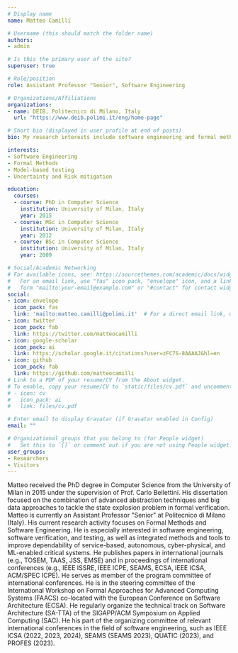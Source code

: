 ```yaml
---
# Display name
name: Matteo Camilli

# Username (this should match the folder name)
authors:
- admin

# Is this the primary user of the site?
superuser: true

# Role/position
role: Assistant Professor "Senior", Software Engineering

# Organizations/Affiliations
organizations:
- name: DEIB, Politecnico di Milano, Italy
  url: "https://www.deib.polimi.it/eng/home-page"

# Short bio (displayed in user profile at end of posts)
bio: My research interests include software engineering and formal methods.

interests:
- Software Engineering
- Formal Methods
- Model-based testing
- Uncertainty and Risk mitigation

education:
  courses:
  - course: PhD in Computer Science
    institution: University of Milan, Italy
    year: 2015
  - course: MSc in Computer Science
    institution: University of Milan, Italy
    year: 2012
  - course: BSc in Computer Science
    institution: University of Milan, Italy
    year: 2009

# Social/Academic Networking
# For available icons, see: https://sourcethemes.com/academic/docs/widgets/#icons
#   For an email link, use "fas" icon pack, "envelope" icon, and a link in the
#   form "mailto:your-email@example.com" or "#contact" for contact widget.
social:
- icon: envelope
  icon_pack: fas
  link: 'mailto:matteo.camilli@polimi.it'  # For a direct email link, use "mailto:test@example.org".
- icon: twitter
  icon_pack: fab
  link: https://twitter.com/matteocamilli
- icon: google-scholar
  icon_pack: ai
  link: https://scholar.google.it/citations?user=zFC7S-8AAAAJ&hl=en
- icon: github
  icon_pack: fab
  link: https://github.com/matteocamilli
# Link to a PDF of your resume/CV from the About widget.
# To enable, copy your resume/CV to `static/files/cv.pdf` and uncomment the lines below.  
# - icon: cv
#   icon_pack: ai
#   link: files/cv.pdf

# Enter email to display Gravatar (if Gravatar enabled in Config)
email: ""

# Organizational groups that you belong to (for People widget)
#   Set this to `[]` or comment out if you are not using People widget.  
user_groups:
- Researchers
- Visitors
---
```


Matteo received the PhD degree in Computer Science from the University of Milan in 2015 under the supervision of Prof. Carlo Bellettini. His dissertation focused on the combination of advanced abstraction techniques and big data approaches to tackle the state explosion problem in formal verification.
Matteo is currently an Assistant Professor "Senior" at Politecnico di Milano (Italy). His current research activity focuses on Formal Methods and Software Engineering.
He is especially interested in software engineering, software verification, and testing, as well as integrated methods and tools to improve dependability of service-based, autonomous, cyber-physical, and ML-enabled critical systems. He publishes papers in international journals (e.g., TOSEM, TAAS, JSS, EMSE) and in proceedings of international conferences (e.g., IEEE ISSRE, IEEE ICPE, SEAMS, ECSA, IEEE ICSA, ACM/SPEC ICPE). He serves as member of the program committee of international conferences. He is in the steering committee of the International Workshop on Formal Approaches for Advanced Computing Systems (FAACS) co-located with the European Conference on Software Architecture (ECSA). He regularly organize the technical track on Software Architecture (SA-TTA) of the SIGAPP/ACM Symposium on Applied Computing (SAC). He his part of the organizing committee of relevant international conferences in the field of software engineering, such as IEEE ICSA (2022, 2023, 2024), SEAMS (SEAMS 2023), QUATIC (2023), and PROFES (2023).
